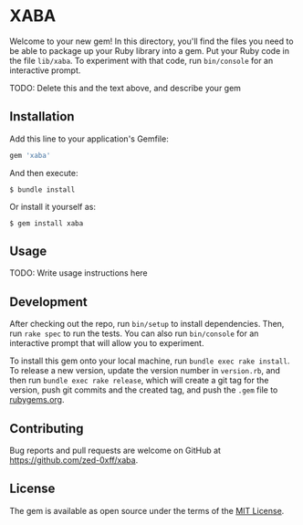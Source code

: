 # XABA

Welcome to your new gem! In this directory, you'll find the files you need to be able to package up your Ruby library into a gem. Put your Ruby code in the file `lib/xaba`. To experiment with that code, run `bin/console` for an interactive prompt.

TODO: Delete this and the text above, and describe your gem

## Installation

Add this line to your application's Gemfile:

```ruby
gem 'xaba'
```

And then execute:

    $ bundle install

Or install it yourself as:

    $ gem install xaba

## Usage

TODO: Write usage instructions here

## Development

After checking out the repo, run `bin/setup` to install dependencies. Then, run `rake spec` to run the tests. You can also run `bin/console` for an interactive prompt that will allow you to experiment.

To install this gem onto your local machine, run `bundle exec rake install`. To release a new version, update the version number in `version.rb`, and then run `bundle exec rake release`, which will create a git tag for the version, push git commits and the created tag, and push the `.gem` file to [rubygems.org](https://rubygems.org).

## Contributing

Bug reports and pull requests are welcome on GitHub at https://github.com/zed-0xff/xaba.

## License

The gem is available as open source under the terms of the [MIT License](https://opensource.org/licenses/MIT).
